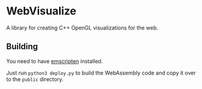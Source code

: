 # WebVisualize

A library for creating C++ OpenGL visualizations for the web.

## Building
You need to have [emscripten](https://emscripten.org/docs/getting_started/downloads.html) installed.

Just run `python3 deploy.py` to build the WebAssembly code and copy it over to the `public` directory.
